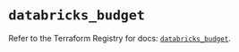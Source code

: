 # `databricks_budget`

Refer to the Terraform Registry for docs: [`databricks_budget`](https://registry.terraform.io/providers/databricks/databricks/1.63.0/docs/resources/budget).
